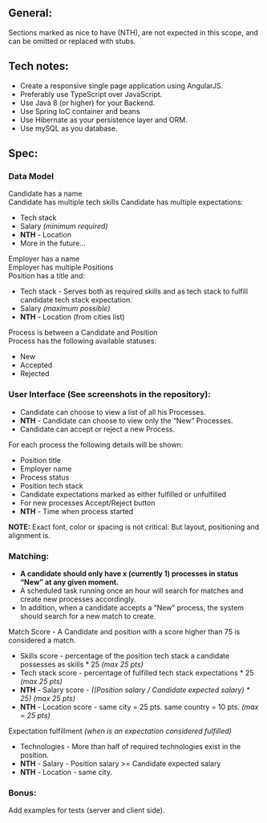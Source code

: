 ## General:
Sections marked as nice to have (NTH), are not expected in this scope, and can be omitted or replaced with stubs.

## Tech notes:
* Create a responsive single page application using AngularJS.
* Preferably use TypeScript over JavaScript.
* Use Java 8 (or higher) for your Backend.
* Use Spring IoC container and beans
* Use Hibernate as your persistence layer and ORM.
* Use mySQL as you database.

## Spec:

### Data Model
Candidate has a name  
Candidate has multiple tech skills
Candidate has multiple expectations:  
* Tech stack
* Salary *(minimum required)*
* **NTH** - Location
* More in the future...

Employer has a name  
Employer has multiple Positions  
Position has a title and:  
* Tech stack - Serves both as required skills and as tech stack to fulfill candidate tech stack expectation.
* Salary *(maximum possible)*
* **NTH** - Location (from cities list)

Process is between a Candidate and Position  
Process has the following available statuses:
* New
* Accepted 
* Rejected

### User Interface (See screenshots in the repository):
* Candidate can choose to view a list of all his Processes.
* **NTH** - Candidate can choose to view only the “New” Processes.
* Candidate can accept or reject a new Process.

For each process the following details will be shown:
* Position title
* Employer name
* Process status
* Position tech stack
* Candidate expectations marked as either fulfilled or unfulfilled
* For new processes Accept/Reject button
* **NTH** - Time when process started

**NOTE:** Exact font, color or spacing is not critical. But layout, positioning and alignment is.

### Matching:
* **A candidate should only have x (currently 1) processes in status “New” at any given moment.**
* A scheduled task running once an hour will search for matches and create new processes accordingly.
* In addition, when a candidate accepts a “New” process, the system should search for a new match to create.

Match Score - A Candidate and position with a score higher than 75 is considered a match.
* Skills score - percentage of the position tech stack a candidate possesses as skills * 25 *(max 25 pts)*
* Tech stack score - percentage of fulfilled tech stack expectations * 25 *(max 25 pts)*
* **NTH** - Salary score -  *((Position salary / Candidate expected salary) * 25)  (max 25 pts)*
* **NTH** - Location score - same city = 25 pts. same country = 10 pts.  *(max = 25 pts)*

Expectation fulfillment *(when is an expectation considered fulfilled)*
* Technologies - More than half of required technologies exist in the position.
* **NTH** - Salary - Position salary >= Candidate expected salary
* **NTH** - Location - same city.

### Bonus:
Add examples for tests (server and client side).
